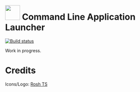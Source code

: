 # <img src="https://raw.githubusercontent.com/rahulpnath/clal/master/Resources/CLAL.png" width="48">   Command Line Application Launcher      

[![Build status](https://ci.appveyor.com/api/projects/status/1wxaufn2e6gd8ma7/branch/master?svg=true)](https://ci.appveyor.com/project/rahulpnath/clal/branch/master)


Work in progress.

# Credits
Icons/Logo: [Rosh TS](http://www.roshts.com/)

 
